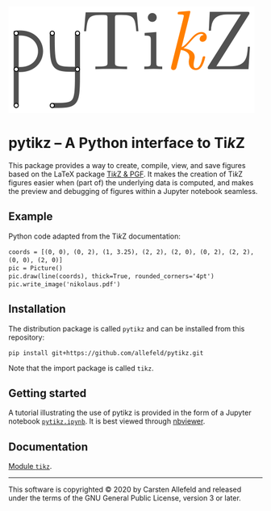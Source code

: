 ![](logo.png)


# pytikz – A Python interface to Ti*k*Z

This package provides a way to create, compile, view, and save figures based on the LaTeX package [Ti*k*Z & PGF](https://ctan.org/pkg/pgf). It makes the creation of Ti*k*Z figures easier when (part of) the underlying data is computed, and makes the preview and debugging of figures within a Jupyter notebook seamless.


## Example

Python code adapted from the Ti*k*Z documentation:

```
coords = [(0, 0), (0, 2), (1, 3.25), (2, 2), (2, 0), (0, 2), (2, 2), (0, 0), (2, 0)]
pic = Picture()
pic.draw(line(coords), thick=True, rounded_corners='4pt')
pic.write_image('nikolaus.pdf')
```

## Installation

The distribution package is called `pytikz` and can be installed from this repository:

```
pip install git+https://github.com/allefeld/pytikz.git
```

Note that the import package is called `tikz`.


## Getting started

A tutorial illustrating the use of pytikz is provided in the form of a Jupyter notebook [`pytikz.ipynb`](pytikz.ipynb). It is best viewed through [nbviewer](https://nbviewer.jupyter.org/github/allefeld/pytikz/blob/master/pytikz.ipynb).


## Documentation

[Module `tikz`](https://allefeld.github.io/pytikz/tikz).


***


This software is copyrighted © 2020 by Carsten Allefeld and released under the terms of the GNU General Public License, version 3 or later.